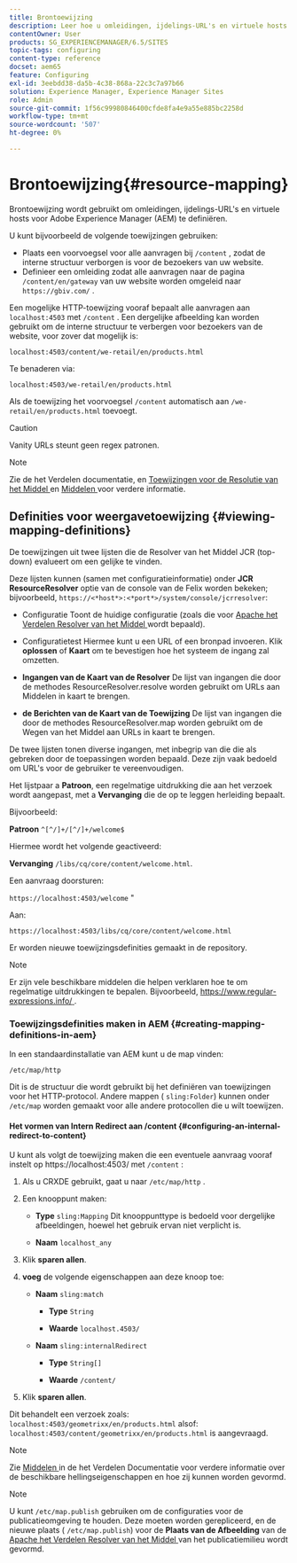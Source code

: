 ```yaml
---
title: Brontoewijzing
description: Leer hoe u omleidingen, ijdelings-URL's en virtuele hosts voor Adobe Experience Manager definieert aan de hand van resourceretoewijzing.
contentOwner: User
products: SG_EXPERIENCEMANAGER/6.5/SITES
topic-tags: configuring
content-type: reference
docset: aem65
feature: Configuring
exl-id: 3eebdd38-da5b-4c38-868a-22c3c7a97b66
solution: Experience Manager, Experience Manager Sites
role: Admin
source-git-commit: 1f56c99980846400cfde8fa4e9a55e885bc2258d
workflow-type: tm+mt
source-wordcount: '507'
ht-degree: 0%

---
```


# Brontoewijzing{#resource-mapping}

Brontoewijzing wordt gebruikt om omleidingen, ijdelings-URL&#39;s en virtuele hosts voor Adobe Experience Manager (AEM) te definiëren.

U kunt bijvoorbeeld de volgende toewijzingen gebruiken:

* Plaats een voorvoegsel voor alle aanvragen bij `/content` , zodat de interne structuur verborgen is voor de bezoekers van uw website.
* Definieer een omleiding zodat alle aanvragen naar de pagina `/content/en/gateway` van uw website worden omgeleid naar `https://gbiv.com/` .

Een mogelijke HTTP-toewijzing vooraf bepaalt alle aanvragen aan `localhost:4503` met `/content` . Een dergelijke afbeelding kan worden gebruikt om de interne structuur te verbergen voor bezoekers van de website, voor zover dat mogelijk is:

`localhost:4503/content/we-retail/en/products.html`

Te benaderen via:

`localhost:4503/we-retail/en/products.html`

Als de toewijzing het voorvoegsel `/content` automatisch aan `/we-retail/en/products.html` toevoegt.

>[!CAUTION]
>
>Vanity URLs steunt geen regex patronen.

>[!NOTE]
>
>Zie de het Verdelen documentatie, en [ Toewijzingen voor de Resolutie van het Middel ](https://sling.apache.org/documentation/the-sling-engine/mappings-for-resource-resolution.html) en [ Middelen ](https://sling.apache.org/documentation/the-sling-engine/resources.html) voor verdere informatie.

## Definities voor weergavetoewijzing {#viewing-mapping-definitions}

De toewijzingen uit twee lijsten die de Resolver van het Middel JCR (top-down) evalueert om een gelijke te vinden.

Deze lijsten kunnen (samen met configuratieinformatie) onder **JCR ResourceResolver** optie van de console van de Felix worden bekeken; bijvoorbeeld, `https://<*host*>:<*port*>/system/console/jcrresolver`:

* Configuratie
Toont de huidige configuratie (zoals die voor [ Apache het Verdelen Resolver van het Middel ](/help/sites-deploying/osgi-configuration-settings.md#apacheslingresourceresolver) wordt bepaald).

* Configuratietest
Hiermee kunt u een URL of een bronpad invoeren. Klik **oplossen** of **Kaart** om te bevestigen hoe het systeem de ingang zal omzetten.

* **Ingangen van de Kaart van de Resolver**
De lijst van ingangen die door de methodes ResourceResolver.resolve worden gebruikt om URLs aan Middelen in kaart te brengen.

* **de Berichten van de Kaart van de Toewijzing**
De lijst van ingangen die door de methodes ResourceResolver.map worden gebruikt om de Wegen van het Middel aan URLs in kaart te brengen.

De twee lijsten tonen diverse ingangen, met inbegrip van die die als gebreken door de toepassingen worden bepaald. Deze zijn vaak bedoeld om URL&#39;s voor de gebruiker te vereenvoudigen.

Het lijstpaar a **Patroon**, een regelmatige uitdrukking die aan het verzoek wordt aangepast, met a **Vervanging** die de op te leggen herleiding bepaalt.

Bijvoorbeeld:

**Patroon** `^[^/]+/[^/]+/welcome$`

Hiermee wordt het volgende geactiveerd:

**Vervanging** `/libs/cq/core/content/welcome.html`.

Een aanvraag doorsturen:

`https://localhost:4503/welcome` &quot;

Aan:

`https://localhost:4503/libs/cq/core/content/welcome.html`

Er worden nieuwe toewijzingsdefinities gemaakt in de repository.

>[!NOTE]
>
>Er zijn vele beschikbare middelen die helpen verklaren hoe te om regelmatige uitdrukkingen te bepalen. Bijvoorbeeld, [ https://www.regular-expressions.info/ ](https://www.regular-expressions.info/).

### Toewijzingsdefinities maken in AEM {#creating-mapping-definitions-in-aem}

In een standaardinstallatie van AEM kunt u de map vinden:

`/etc/map/http`

Dit is de structuur die wordt gebruikt bij het definiëren van toewijzingen voor het HTTP-protocol. Andere mappen ( `sling:Folder`) kunnen onder `/etc/map` worden gemaakt voor alle andere protocollen die u wilt toewijzen.

#### Het vormen van Intern Redirect aan /content {#configuring-an-internal-redirect-to-content}

U kunt als volgt de toewijzing maken die een eventuele aanvraag vooraf instelt op https://localhost:4503/ met `/content` :

1. Als u CRXDE gebruikt, gaat u naar `/etc/map/http` .

1. Een knooppunt maken:

   * **Type** `sling:Mapping`
Dit knooppunttype is bedoeld voor dergelijke afbeeldingen, hoewel het gebruik ervan niet verplicht is.

   * **Naam** `localhost_any`

1. Klik **sparen allen**.
1. **voeg** de volgende eigenschappen aan deze knoop toe:

   * **Naam** `sling:match`

      * **Type** `String`

      * **Waarde** `localhost.4503/`

   * **Naam** `sling:internalRedirect`

      * **Type** `String[]`

      * **Waarde** `/content/`

1. Klik **sparen allen**.

Dit behandelt een verzoek zoals:
`localhost:4503/geometrixx/en/products.html`
alsof:
`localhost:4503/content/geometrixx/en/products.html`
is aangevraagd.

>[!NOTE]
>
>Zie [ Middelen ](https://sling.apache.org/documentation/the-sling-engine/resources.html) in de het Verdelen Documentatie voor verdere informatie over de beschikbare hellingseigenschappen en hoe zij kunnen worden gevormd.

>[!NOTE]
>
>U kunt `/etc/map.publish` gebruiken om de configuraties voor de publicatieomgeving te houden. Deze moeten worden gerepliceerd, en de nieuwe plaats ( `/etc/map.publish`) voor de **Plaats van de Afbeelding** van de [ Apache het Verdelen Resolver van het Middel ](/help/sites-deploying/osgi-configuration-settings.md#apacheslingresourceresolver) van het publicatiemilieu wordt gevormd.
